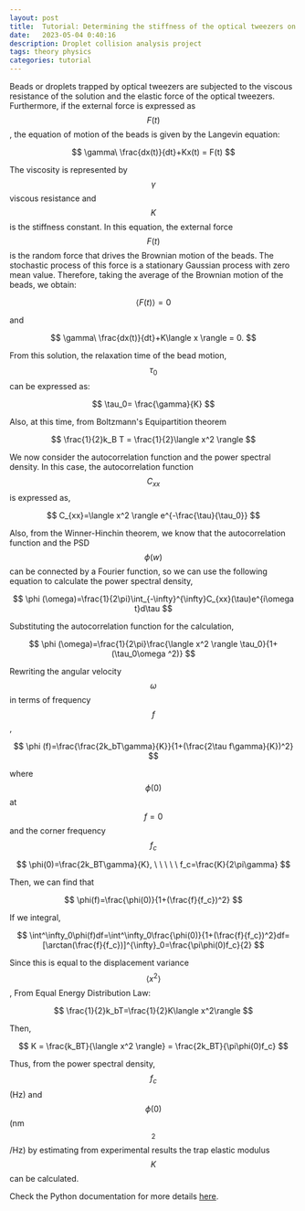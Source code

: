 ```yaml
---
layout: post
title:  Tutorial: Determining the stiffness of the optical tweezers on droplets
date:   2023-05-04 0:40:16
description: Droplet collision analysis project
tags: theory physics 
categories: tutorial
---
```

Beads or droplets trapped by optical tweezers are subjected to the viscous resistance of the solution and the elastic force of the optical tweezers. Furthermore, if the external force is expressed as $$ F(t) $$, the equation of motion of the beads is given by the Langevin equation:

$$
\gamma\ \frac{dx(t)}{dt}+Kx(t) = F(t)
$$

The viscosity is represented by $$ \gamma $$ viscous resistance and $$ K $$ is the stiffness constant. In this equation, the external force $$ F(t) $$ is the random force that drives the Brownian motion of the beads.
The stochastic process of this force is a stationary Gaussian process with zero mean value. Therefore, taking the average of the Brownian motion of the beads, we obtain:

$$
\langle F(t) \rangle = 0
$$

and

$$
\gamma\ \frac{dx(t)}{dt}+K\langle x \rangle = 0.
$$

From this solution, the relaxation time of the bead motion, $$ \tau _0 $$ can be expressed as:

$$
\tau_0= \frac{\gamma}{K}
$$

Also, at this time, from Boltzmann's Equipartition theorem

$$
\frac{1}{2}k_B T = \frac{1}{2}\langle x^2 \rangle 
$$

We now consider the autocorrelation function and the power spectral density. In this case, the autocorrelation function $$ C_{xx} $$ is expressed as,

$$
C_{xx}=\langle x^2 \rangle e^{-\frac{\tau}{\tau_0}}
$$

Also, from the Winner-Hinchin theorem, we know that the autocorrelation function and the PSD $$ \phi (w) $$  can be connected by a Fourier function, so we can use the following equation to calculate the power spectral density,

$$
\phi (\omega)=\frac{1}{2\pi}\int_{-\infty}^{\infty}C_{xx}(\tau)e^{i\omega t}d\tau
$$

Substituting the autocorrelation function for the calculation,

$$
\phi (\omega)=\frac{1}{2\pi}\frac{\langle x^2 \rangle \tau_0}{1+(\tau_0\omega ^2)}
$$

Rewriting the angular velocity $$ \omega $$  in terms of frequency $$ f $$,

$$
\phi (f)=\frac{\frac{2k_bT\gamma}{K}}{1+(\frac{2\tau f\gamma}{K})^2}
$$

where $$ \phi(0) $$ at $$ f = 0 $$ and the corner frequency $$ f_c $$

$$
\phi(0)=\frac{2k_BT\gamma}{K}, \ \ \ \ \ f_c=\frac{K}{2\pi\gamma}
$$

Then, we can find that

$$
\phi(f)=\frac{\phi(0)}{1+(\frac{f}{f_c})^2}
$$

If we integral,

$$
\int^\infty_0\phi(f)df=\int^\infty_0\frac{\phi(0)}{1+(\frac{f}{f_c})^2}df=[\arctan(\frac{f}{f_c})]^{\infty}_0=\frac{\pi\phi(0)f_c}{2}
$$

Since this is equal to the displacement variance $$ \langle x^2\rangle $$,
From Equal Energy Distribution Law:

$$
\frac{1}{2}k_bT=\frac{1}{2}K\langle x^2\rangle
$$

Then,

$$
K = \frac{k_BT}{\langle x^2 \rangle} = \frac{2k_BT}{\pi\phi(0)f_c}
$$

Thus, from the power spectral density, $$ f_c $$ (Hz) and $$ \phi(0) $$ (nm$$ ^2 $$ /Hz) by estimating from experimental results the trap elastic modulus $$ K $$ can be calculated.

Check the Python documentation for more details <a href="/blog/2023/PSD_python">here</a>.